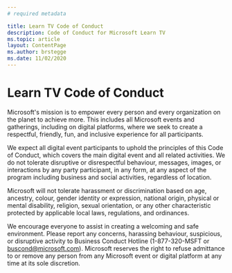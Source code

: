 ```yaml
---
# required metadata

title: Learn TV Code of Conduct
description: Code of Conduct for Microsoft Learn TV
ms.topic: article
layout: ContentPage
ms.author: brstegge
ms.date: 11/02/2020
---
```


# Learn TV Code of Conduct

Microsoft's mission is to empower every person and every organization on the planet to achieve more. This includes all Microsoft events and gatherings, including on digital platforms, where we seek to create a respectful, friendly, fun, and inclusive experience for all participants.

We expect all digital event participants to uphold the principles of this Code of Conduct, which covers the main digital event and all related activities. We do not tolerate disruptive or disrespectful behaviour, messages, images, or interactions by any party participant, in any form, at any aspect of the program including business and social activities, regardless of location.

Microsoft will not tolerate harassment or discrimination based on age, ancestry, colour, gender identity or expression, national origin, physical or mental disability, religion, sexual orientation, or any other characteristic protected by applicable local laws, regulations, and ordinances.

We encourage everyone to assist in creating a welcoming and safe environment. Please report any concerns, harassing behaviour, suspicious, or disruptive activity to Business Conduct Hotline (1-877-320-MSFT or buscond@microsoft.com). Microsoft reserves the right to refuse admittance to or remove any person from any Microsoft event or digital platform at any time at its sole discretion.
